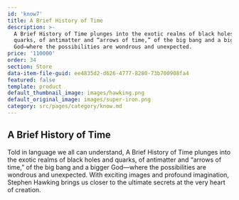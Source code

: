 ```yaml
---
id: 'know7'
title: A Brief History of Time
description: >-
  A Brief History of Time plunges into the exotic realms of black holes and
  quarks, of antimatter and “arrows of time,” of the big bang and a bigger
  God—where the possibilities are wondrous and unexpected.
price: '110000'
order: 34
section: Store
data-item-file-guid: ee4835d2-d626-4777-8280-73b700908fa4
featured: false
template: product
default_thumbnail_image: images/hawking.png
default_original_image: images/super-iron.png
category: src/pages/category/know.md
---
```

## A Brief History of Time
Told in language we all can understand, A Brief History of Time plunges into the exotic realms of black holes and quarks, of antimatter and “arrows of time,” of the big bang and a bigger God—where the possibilities are wondrous and unexpected. With exciting images and profound imagination, Stephen Hawking brings us closer to the ultimate secrets at the very heart of creation.